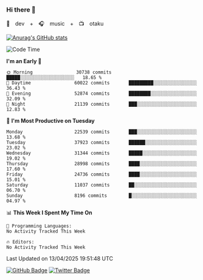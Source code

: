 ### Hi there 👋

🚀　dev　+　🎧　music　+　📺　otaku


[![Anurag's GitHub stats](https://github-readme-stats.vercel.app/api?username=koheitasaka&count_private=true&show_icons=true&theme=monokai)](https://github.com/koheitasaka/github-readme-stats)

<!--START_SECTION:waka-->
![Code Time](http://img.shields.io/badge/Code%20Time-1%2C161%20hrs%2023%20mins-blue)

**I'm an Early 🐤** 

```text
🌞 Morning                30738 commits       █████░░░░░░░░░░░░░░░░░░░░   18.65 % 
🌆 Daytime                60022 commits       █████████░░░░░░░░░░░░░░░░   36.43 % 
🌃 Evening                52874 commits       ████████░░░░░░░░░░░░░░░░░   32.09 % 
🌙 Night                  21139 commits       ███░░░░░░░░░░░░░░░░░░░░░░   12.83 % 
```
📅 **I'm Most Productive on Tuesday** 

```text
Monday                   22539 commits       ███░░░░░░░░░░░░░░░░░░░░░░   13.68 % 
Tuesday                  37923 commits       ██████░░░░░░░░░░░░░░░░░░░   23.02 % 
Wednesday                31344 commits       █████░░░░░░░░░░░░░░░░░░░░   19.02 % 
Thursday                 28998 commits       ████░░░░░░░░░░░░░░░░░░░░░   17.60 % 
Friday                   24736 commits       ████░░░░░░░░░░░░░░░░░░░░░   15.01 % 
Saturday                 11037 commits       ██░░░░░░░░░░░░░░░░░░░░░░░   06.70 % 
Sunday                   8196 commits        █░░░░░░░░░░░░░░░░░░░░░░░░   04.97 % 
```


📊 **This Week I Spent My Time On** 

```text
💬 Programming Languages: 
No Activity Tracked This Week

🔥 Editors: 
No Activity Tracked This Week
```


 Last Updated on 13/04/2025 19:51:48 UTC
<!--END_SECTION:waka-->

[![GitHub Badge](https://img.shields.io/badge/GitHub-100000?style=for-the-badge&logo=github&logoColor=white)](https://github.com/koheitasaka)
[![Twitter Badge](https://img.shields.io/badge/Twitter-1DA1F2?style=for-the-badge&logo=twitter&logoColor=white)](https://twitter.com/sleep_asleep_)
